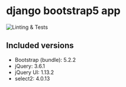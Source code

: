 # django bootstrap5 app

![Linting & Tests](https://github.com/jnphilipp/django_bootstrap5/actions/workflows/tests.yml/badge.svg)

## Included versions

* Bootstrap (bundle): 5.2.2
* jQuery: 3.6.1
* jQuery UI: 1.13.2
* select2: 4.0.13

